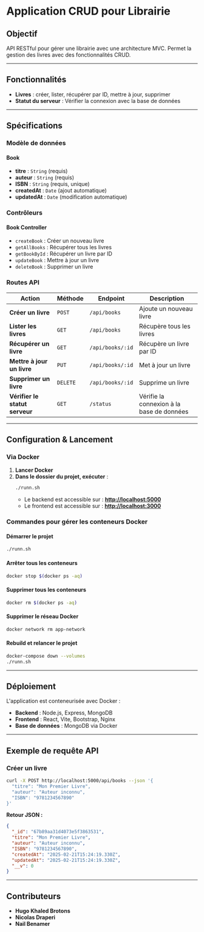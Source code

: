 # Application CRUD pour Librairie

## Objectif
API RESTful pour gérer une librairie avec une architecture MVC. Permet la gestion des livres avec des fonctionnalités CRUD.

---

## Fonctionnalités
- **Livres** : créer, lister, récupérer par ID, mettre à jour, supprimer
- **Statut du serveur** : Vérifier la connexion avec la base de données

---

## Spécifications
### Modèle de données
#### Book
- **titre** : `String` (requis)
- **auteur** : `String` (requis)
- **ISBN** : `String` (requis, unique)
- **createdAt** : `Date` (ajout automatique)
- **updatedAt** : `Date` (modification automatique)

### Contrôleurs
#### Book Controller
- `createBook` : Créer un nouveau livre
- `getAllBooks` : Récupérer tous les livres
- `getBookById` : Récupérer un livre par ID
- `updateBook` : Mettre à jour un livre
- `deleteBook` : Supprimer un livre

### Routes API
| Action                     | Méthode | Endpoint          | Description                             |
|----------------------------|---------|-------------------|-----------------------------------------|
| **Créer un livre**         | `POST`  | `/api/books`      | Ajoute un nouveau livre                |
| **Lister les livres**      | `GET`   | `/api/books`      | Récupère tous les livres               |
| **Récupérer un livre**     | `GET`   | `/api/books/:id`  | Récupère un livre par ID               |
| **Mettre à jour un livre** | `PUT`   | `/api/books/:id`  | Met à jour un livre                    |
| **Supprimer un livre**     | `DELETE`| `/api/books/:id`  | Supprime un livre                      |
| **Vérifier le statut serveur** | `GET` | `/status`       | Vérifie la connexion à la base de données |

---

## Configuration & Lancement
### Via Docker
1. **Lancer Docker**
2. **Dans le dossier du projet, exécuter** :  
    ```bash
    ./runn.sh
    ```
    - Le backend est accessible sur : **[http://localhost:5000](http://localhost:5000)**
    - Le frontend est accessible sur : **[http://localhost:3000](http://localhost:3000)**

### Commandes pour gérer les conteneurs Docker
#### **Démarrer le projet**
```bash
./runn.sh
```
#### **Arrêter tous les conteneurs**
```bash
docker stop $(docker ps -aq)
```
#### **Supprimer tous les conteneurs**
```bash
docker rm $(docker ps -aq)
```
#### **Supprimer le réseau Docker**
```bash
docker network rm app-network
```
#### **Rebuild et relancer le projet**
```bash
docker-compose down --volumes
./runn.sh
```

---

## Déploiement
L'application est conteneurisée avec Docker :
- **Backend** : Node.js, Express, MongoDB
- **Frontend** : React, Vite, Bootstrap, Nginx
- **Base de données** : MongoDB via Docker

---

## Exemple de requête API
### **Créer un livre**
```bash
curl -X POST http://localhost:5000/api/books --json '{
  "titre": "Mon Premier Livre",
  "auteur": "Auteur inconnu",
  "ISBN": "9781234567890"
}'
```

**Retour JSON :**
```json
{
  "_id": "67b89aa31d4073e5f3863531",
  "titre": "Mon Premier Livre",
  "auteur": "Auteur inconnu",
  "ISBN": "9781234567890",
  "createdAt": "2025-02-21T15:24:19.330Z",
  "updatedAt": "2025-02-21T15:24:19.330Z",
  "__v": 0
}
```

---

## Contributeurs
- **Hugo Khaled Brotons**  
- **Nicolas Draperi**  
- **Nail Benamer**

